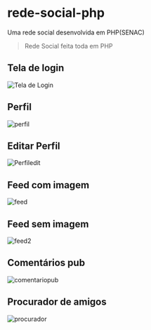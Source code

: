 # rede-social-php
Uma rede social desenvolvida em PHP(SENAC)

> Rede Social feita toda em PHP <br>


## Tela de login
![Tela de Login](https://user-images.githubusercontent.com/105828544/210458852-e096e90d-37cf-4ff5-8104-8422404f05eb.png)
## Perfil
![perfil](https://user-images.githubusercontent.com/105828544/210459409-fe1de250-4893-4f29-8cbf-65cdee5f717d.png)
## Editar Perfil
![Perfiledit](https://user-images.githubusercontent.com/105828544/210459411-1fce5ba5-775b-4229-81eb-c04d7d62061a.png)
## Feed com imagem
![feed](https://user-images.githubusercontent.com/105828544/210458903-df239b7a-935c-4bf6-9ed3-3711bc4d9afe.png)
## Feed sem imagem
![feed2](https://user-images.githubusercontent.com/105828544/210458923-6a72ca42-81c9-4223-9c89-eddaeb6a216f.png)
## Comentários pub
![comentariopub](https://user-images.githubusercontent.com/105828544/210459406-e34cf1e4-e699-4e25-a9e0-eb686b8bbd19.png)
## Procurador de amigos
![procurador](https://user-images.githubusercontent.com/105828544/210459413-08c67ad0-1ab2-4f77-967e-c04076db95aa.png)

